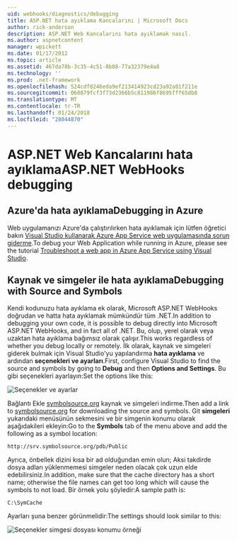 ```yaml
---
uid: webhooks/diagnostics/debugging
title: ASP.NET hata ayıklama Kancalarını | Microsoft Docs
author: rick-anderson
description: ASP.NET Web Kancalarını hata ayıklamak nasıl.
ms.author: aspnetcontent
manager: wpickett
ms.date: 01/17/2012
ms.topic: article
ms.assetid: 467da78b-3c35-4c51-8b08-77a32379e4a8
ms.technology: ''
ms.prod: .net-framework
ms.openlocfilehash: 524cdf0246eda9ef213414923cd23a92a01f211e
ms.sourcegitcommit: 060879fcf3f73d2366b5c811986f8695fff65db8
ms.translationtype: MT
ms.contentlocale: tr-TR
ms.lasthandoff: 01/24/2018
ms.locfileid: "28044870"
---
```

# <a name="aspnet-webhooks-debugging"></a><span data-ttu-id="4b3b1-103">ASP.NET Web Kancalarını hata ayıklama</span><span class="sxs-lookup"><span data-stu-id="4b3b1-103">ASP.NET WebHooks debugging</span></span>  

## <a name="debugging-in-azure"></a><span data-ttu-id="4b3b1-104">Azure'da hata ayıklama</span><span class="sxs-lookup"><span data-stu-id="4b3b1-104">Debugging in Azure</span></span>

<span data-ttu-id="4b3b1-105">Web uygulamanızı Azure'da çalıştırılırken hata ayıklamak için lütfen öğretici bakın [Visual Studio kullanarak Azure App Service web uygulamasında sorun giderme](https://azure.microsoft.com/documentation/articles/web-sites-dotnet-troubleshoot-visual-studio/#webserverlogs).</span><span class="sxs-lookup"><span data-stu-id="4b3b1-105">To debug your Web Application while running in Azure, please see the tutorial [Troubleshoot a web app in Azure App Service using Visual Studio](https://azure.microsoft.com/documentation/articles/web-sites-dotnet-troubleshoot-visual-studio/#webserverlogs).</span></span>

## <a name="debugging-with-source-and-symbols"></a><span data-ttu-id="4b3b1-106">Kaynak ve simgeler ile hata ayıklama</span><span class="sxs-lookup"><span data-stu-id="4b3b1-106">Debugging with Source and Symbols</span></span>

<span data-ttu-id="4b3b1-107">Kendi kodunuzu hata ayıklama ek olarak, Microsoft ASP.NET WebHooks doğrudan ve hatta hata ayıklamak mümkündür tüm .NET.</span><span class="sxs-lookup"><span data-stu-id="4b3b1-107">In addition to debugging your own code, it is possible to debug directly into Microsoft ASP.NET WebHooks, and in fact all of .NET.</span></span> <span data-ttu-id="4b3b1-108">Bu, olup, yerel olarak veya uzaktan hata ayıklama bağımsız olarak çalışır.</span><span class="sxs-lookup"><span data-stu-id="4b3b1-108">This works regardless of whether you debug locally or remotely.</span></span> <span data-ttu-id="4b3b1-109">İlk olarak, kaynak ve simgeleri giderek bulmak için Visual Studio'yu yapılandırma **hata ayıklama** ve ardından **seçenekleri ve ayarları**.</span><span class="sxs-lookup"><span data-stu-id="4b3b1-109">First, configure Visual Studio to find the source and symbols by going to **Debug** and then **Options and Settings**.</span></span> <span data-ttu-id="4b3b1-110">Bu gibi seçenekleri ayarlayın:</span><span class="sxs-lookup"><span data-stu-id="4b3b1-110">Set the options like this:</span></span>

![Seçenekler ve ayarlar](_static/SourceSymbols.png)

<span data-ttu-id="4b3b1-112">Bağlantı Ekle [symbolsource.org](http://symbolsource.org) kaynak ve simgeleri indirme.</span><span class="sxs-lookup"><span data-stu-id="4b3b1-112">Then add a link to [symbolsource.org](http://symbolsource.org) for downloading the source and symbols.</span></span> <span data-ttu-id="4b3b1-113">Git **simgeleri** yukarıdaki menüsünün sekmesini ve bir simgenin konumu olarak aşağıdakileri ekleyin:</span><span class="sxs-lookup"><span data-stu-id="4b3b1-113">Go to the **Symbols** tab of the menu above and add the following as a symbol location:</span></span>

```
http://srv.symbolsource.org/pdb/Public
```

<span data-ttu-id="4b3b1-114">Ayrıca, önbellek dizini kısa bir ad olduğundan emin olun; Aksi takdirde dosya adları yüklenmemesi simgeler neden olacak çok uzun elde edebilirsiniz.</span><span class="sxs-lookup"><span data-stu-id="4b3b1-114">In addition, make sure that the cache directory has a short name; otherwise the file names can get too long which will cause the symbols to not load.</span></span> <span data-ttu-id="4b3b1-115">Bir örnek yolu şöyledir:</span><span class="sxs-lookup"><span data-stu-id="4b3b1-115">A sample path is:</span></span>

```
C:\SymCache
```

<span data-ttu-id="4b3b1-116">Ayarları şuna benzer görünmelidir:</span><span class="sxs-lookup"><span data-stu-id="4b3b1-116">The settings should look similar to this:</span></span>

![Seçenekler simgesi dosyası konumu örneği](_static/SymSource.png)
